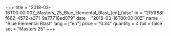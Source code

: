 +++
title = "2018-03-16T00:00:00Z_Masters_25_Blue_Elemental_Blast_[en]_false"
id = "2f51f88f-f662-4572-a371-9a77718ed079"
date = "2018-03-16T00:00:00Z"
name = "Blue Elemental Blast"
lang = ["en"]
price = "0.34"
quantity = 4
foil = false
set = "Masters 25"
+++

